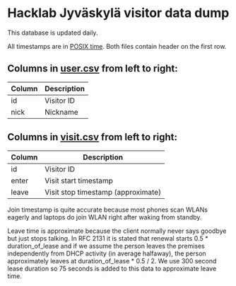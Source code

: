 <!-- -*- mode: markdown; -*- -->

# Hacklab Jyväskylä visitor data dump

This database is updated daily.

All timestamps are in [POSIX time](https://en.wikipedia.org/wiki/Unix_time).
Both files contain header on the first row.

## Columns in [user.csv](user.csv) from left to right:

Column | Description
------ | -----------
id     | Visitor ID
nick   | Nickname

## Columns in [visit.csv](visit.csv) from left to right:

Column | Description
------ | -----------
id     | Visitor ID
enter  | Visit start timestamp 
leave  | Visit stop timestamp (approximate)

Join timestamp is quite accurate because most phones scan WLANs
eagerly and laptops do join WLAN right after waking from standby.

Leave time is approximate because the client normally never says
goodbye but just stops talking. In RFC 2131 it is stated that renewal
starts 0.5 * duration_of_lease and if we assume the person leaves the
premises independently from DHCP activity (in average halfaway), the
person approximately leaves at duration_of_lease * 0.5 / 2. We use
300 second lease duration so 75 seconds is added to this data to
approximate leave time.
